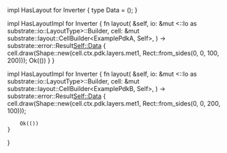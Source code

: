 impl HasLayout for Inverter {
    type Data = ();
}

impl HasLayoutImpl<ExamplePdkA> for Inverter {
    fn layout(
        &self,
        io: &mut <<Self as substrate::block::Block>::Io as substrate::io::LayoutType>::Builder,
        cell: &mut substrate::layout::CellBuilder<ExamplePdkA, Self>,
    ) -> substrate::error::Result<Self::Data> {
        cell.draw(Shape::new(cell.ctx.pdk.layers.met1, Rect::from_sides(0, 0, 100, 200)));
        Ok(())
    }
}

impl HasLayoutImpl<ExamplePdkB> for Inverter {
    fn layout(
        &self,
        io: &mut <<Self as substrate::block::Block>::Io as substrate::io::LayoutType>::Builder,
        cell: &mut substrate::layout::CellBuilder<ExamplePdkB, Self>,
    ) -> substrate::error::Result<Self::Data> {
        cell.draw(Shape::new(cell.ctx.pdk.layers.met1, Rect::from_sides(0, 0, 200, 100)));

        Ok(())
    }
}


